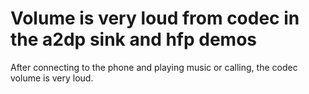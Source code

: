 # Volume is very loud from codec in the a2dp sink and hfp demos 

After connecting to the phone and playing music or calling, the codec volume is very loud.